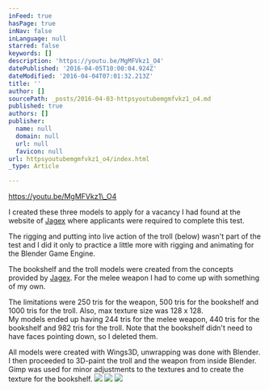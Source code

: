 ```yaml
---
inFeed: true
hasPage: true
inNav: false
inLanguage: null
starred: false
keywords: []
description: 'https://youtu.be/MgMFVkz1_O4'
datePublished: '2016-04-05T10:00:04.924Z'
dateModified: '2016-04-04T07:01:32.213Z'
title: ''
author: []
sourcePath: _posts/2016-04-03-httpsyoutubemgmfvkz1_o4.md
published: true
authors: []
publisher:
  name: null
  domain: null
  url: null
  favicon: null
url: httpsyoutubemgmfvkz1_o4/index.html
_type: Article

---
```

https://youtu.be/MgMFVkz1\_O4

I created these three models to apply for a vacancy I had found at the website of [Jagex][0] where applicants were required to complete this test.

The rigging and putting into live action of the troll (below) wasn't part of the test and I did it only to practice a little more with rigging and animating for the Blender Game Engine.

The bookshelf and the troll models were created from the concepts provided by [Jagex][0]. For the melee weapon I had to come up with something of my own.

The limitations were 250 tris for the weapon, 500 tris for the bookshelf and 1000 tris for the troll. Also, max texture size was 128 x 128\.  
My models ended up having 244 tris for the melee weapon, 440 tris for the bookshelf and 982 tris for the troll. Note that the bookshelf didn't need to have faces pointing down, so I deleted them.

All models were created with Wings3D, unwrapping was done with Blender. I then proceeded to 3D-paint the troll and the weapon from inside Blender. Gimp was used for minor adjustments to the textures and to create the texture for the bookshelf.
![](https://the-grid-user-content.s3-us-west-2.amazonaws.com/8f70d4ac-a886-4d5d-b97e-b202f83c1aa6.png)
![](https://the-grid-user-content.s3-us-west-2.amazonaws.com/92a4657c-516e-4e3e-bed8-c5347badf2fe.png)
![](https://the-grid-user-content.s3-us-west-2.amazonaws.com/b186ac4a-e23d-4c83-a294-d37db895a1fb.png)

[0]: http://jagex.com/